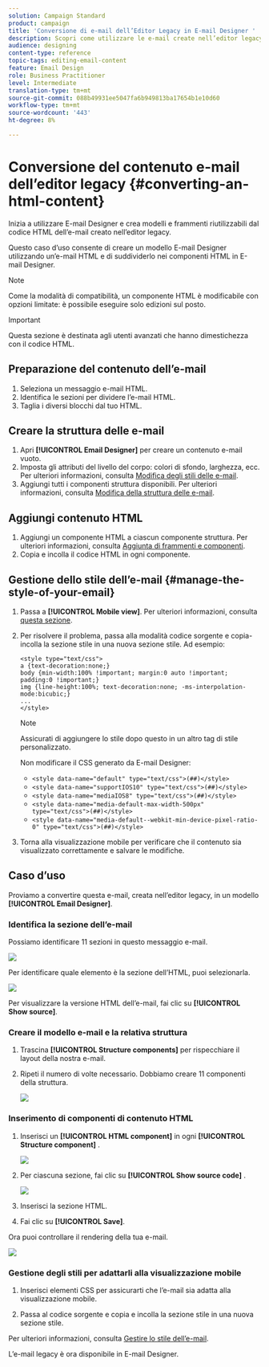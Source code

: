 ```yaml
---
solution: Campaign Standard
product: campaign
title: 'Conversione di e-mail dell’Editor Legacy in E-mail Designer '
description: Scopri come utilizzare le e-mail create nell’editor legacy e-mail per e-mail Designer.
audience: designing
content-type: reference
topic-tags: editing-email-content
feature: Email Design
role: Business Practitioner
level: Intermediate
translation-type: tm+mt
source-git-commit: 088b49931ee5047fa6b949813ba17654b1e10d60
workflow-type: tm+mt
source-wordcount: '443'
ht-degree: 8%

---
```



# Conversione del contenuto e-mail dell’editor legacy {#converting-an-html-content}

Inizia a utilizzare E-mail Designer e crea modelli e frammenti riutilizzabili dal codice HTML dell’e-mail creato nell’editor legacy.

Questo caso d’uso consente di creare un modello E-mail Designer utilizzando un’e-mail HTML e di suddividerlo nei componenti HTML in E-mail Designer.

>[!NOTE]
>
>Come la modalità di compatibilità, un componente HTML è modificabile con opzioni limitate: è possibile eseguire solo edizioni sul posto.

>[!IMPORTANT]
>
>Questa sezione è destinata agli utenti avanzati che hanno dimestichezza con il codice HTML.

## Preparazione del contenuto dell’e-mail

1. Seleziona un messaggio e-mail HTML.
1. Identifica le sezioni per dividere l’e-mail HTML.
1. Taglia i diversi blocchi dal tuo HTML.

## Creare la struttura delle e-mail

1. Apri **[!UICONTROL Email Designer]** per creare un contenuto e-mail vuoto.
1. Imposta gli attributi del livello del corpo: colori di sfondo, larghezza, ecc. Per ulteriori informazioni, consulta [Modifica degli stili delle e-mail](../../designing/using/styles.md).
1. Aggiungi tutti i componenti struttura disponibili. Per ulteriori informazioni, consulta [Modifica della struttura delle e-mail](../../designing/using/designing-from-scratch.md#defining-the-email-structure).

## Aggiungi contenuto HTML

1. Aggiungi un componente HTML a ciascun componente struttura. Per ulteriori informazioni, consulta [Aggiunta di frammenti e componenti](../../designing/using/designing-from-scratch.md#defining-the-email-structure).
1. Copia e incolla il codice HTML in ogni componente.

## Gestione dello stile dell’e-mail {#manage-the-style-of-your-email}

1. Passa a **[!UICONTROL Mobile view]**. Per ulteriori informazioni, consulta [questa sezione](../../designing/using/plain-text-html-modes.md#switching-to-mobile-view).

1. Per risolvere il problema, passa alla modalità codice sorgente e copia-incolla la sezione stile in una nuova sezione stile. Ad esempio:

   ```
   <style type="text/css">
   a {text-decoration:none;}
   body {min-width:100% !important; margin:0 auto !important; padding:0 !important;}
   img {line-height:100%; text-decoration:none; -ms-interpolation-mode:bicubic;}
   ...
   </style>
   ```

   >[!NOTE]
   >
   >Assicurati di aggiungere lo stile dopo questo in un altro tag di stile personalizzato.
   >
   >Non modificare il CSS generato da E-mail Designer:
   >
   >* `<style data-name="default" type="text/css">(##)</style>`
   >* `<style data-name="supportIOS10" type="text/css">(##)</style>`
   >* `<style data-name="mediaIOS8" type="text/css">(##)</style>`
   >* `<style data-name="media-default-max-width-500px" type="text/css">(##)</style>`
   >* `<style data-name="media-default--webkit-min-device-pixel-ratio-0" type="text/css">(##)</style>`


1. Torna alla visualizzazione mobile per verificare che il contenuto sia visualizzato correttamente e salvare le modifiche.

## Caso d’uso

Proviamo a convertire questa e-mail, creata nell’editor legacy, in un modello **[!UICONTROL Email Designer]**.

### Identifica la sezione dell’e-mail

Possiamo identificare 11 sezioni in questo messaggio e-mail.

![](assets/html-dce-view-mail.png)

Per identificare quale elemento è la sezione dell’HTML, puoi selezionarla.

![](assets/breadcrumbs.png)

Per visualizzare la versione HTML dell’e-mail, fai clic su **[!UICONTROL Show source]**.

### Creare il modello e-mail e la relativa struttura

1. Trascina **[!UICONTROL Structure components]** per rispecchiare il layout della nostra e-mail.

1. Ripeti il numero di volte necessario. Dobbiamo creare 11 componenti della struttura.

   ![](assets/structure-components-migration.png)

### Inserimento di componenti di contenuto HTML

1. Inserisci un **[!UICONTROL HTML component]** in ogni **[!UICONTROL Structure component]** .

   ![](assets/html-components.png)

1. Per ciascuna sezione, fai clic su **[!UICONTROL Show source code]** .

   ![](assets/show-source-code.png)

1. Inserisci la sezione HTML.

1. Fai clic su **[!UICONTROL Save]**.

Ora puoi controllare il rendering della tua e-mail.

![](assets/migrated-email-result.png)

### Gestione degli stili per adattarli alla visualizzazione mobile

1. Inserisci elementi CSS per assicurarti che l’e-mail sia adatta alla visualizzazione mobile.

1. Passa al codice sorgente e copia e incolla la sezione stile in una nuova sezione stile.

Per ulteriori informazioni, consulta [Gestire lo stile dell’e-mail](#manage-the-style-of-your-email).

L’e-mail legacy è ora disponibile in E-mail Designer.